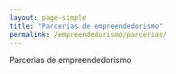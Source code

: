 ```yaml
---
layout: page-simple
title: "Parcerias de empreendedorismo"
permalink: /empreendedorismo/parcerias/
---
```


Parcerias de empreendedorismo